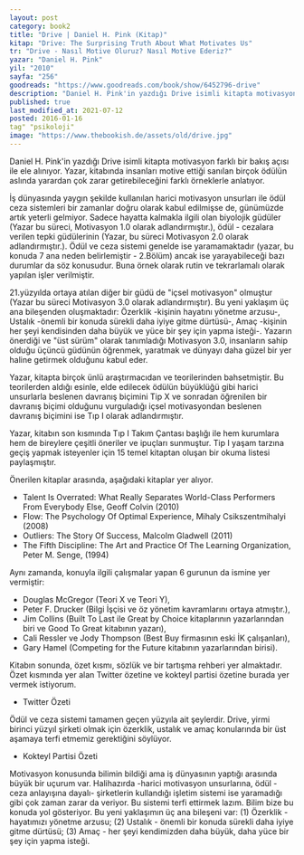 ```yaml
---
layout: post  
category: book2  
title: "Drive | Daniel H. Pink (Kitap)"  
kitap: "Drive: The Surprising Truth About What Motivates Us"  
tr: "Drive - Nasıl Motive Oluruz? Nasıl Motive Ederiz?"  
yazar: "Daniel H. Pink"  
yil: "2010"  
sayfa: "256"  
goodreads: "https://www.goodreads.com/book/show/6452796-drive"
description: "Daniel H. Pink'in yazdığı Drive isimli kitapta motivasyon farklı bir bakış açısı ile ele alınıyor. Yazar, kitabında insanları motive ettiği sanılan birçok ödülün aslında yarardan çok zarar getirebileceğini farklı örneklerle anlatıyor.  "
published: true
last_modified_at: 2021-07-12
posted: 2016-01-16
tag" "psikoloji"
image: "https://www.thebookish.de/assets/old/drive.jpg"
---
```


Daniel H. Pink'in yazdığı Drive isimli kitapta motivasyon farklı bir bakış açısı ile ele alınıyor. Yazar, kitabında insanları motive ettiği sanılan birçok ödülün aslında yarardan çok zarar getirebileceğini farklı örneklerle anlatıyor.  
  
İş dünyasında yaygın şekilde kullanılan harici motivasyon unsurları ile ödül ceza sistemleri bir zamanlar doğru olarak kabul edilmişse de, günümüzde artık yeterli gelmiyor. Sadece hayatta kalmakla ilgili olan biyolojik güdüler (Yazar bu süreci, Motivasyon 1.0 olarak adlandırmıştır.), ödül - cezalara verilen tepki güdülerinin (Yazar, bu süreci Motivasyon 2.0 olarak adlandırmıştır.). Ödül ve ceza sistemi genelde ise yaramamaktadır (yazar, bu konuda 7 ana neden belirlemiştir - 2.Bölüm) ancak ise yarayabileceği bazı durumlar da söz konusudur. Buna örnek olarak rutin ve tekrarlamalı olarak yapılan işler verilmiştir.  
  
21.yüzyılda ortaya atılan diğer bir güdü de "içsel motivasyon" olmuştur (Yazar bu süreci Motivasyon 3.0 olarak adlandırmıştır). Bu yeni yaklaşım üç ana bileşenden oluşmaktadır: Özerklik -kişinin hayatını yönetme arzusu-, Ustalık -önemli bir konuda sürekli daha iyiye gitme dürtüsü-, Amaç -kişinin her şeyi kendisinden daha büyük ve yüce bir şey için yapma isteği-. Yazarın önerdiği ve "üst sürüm" olarak tanımladığı Motivasyon 3.0, insanların sahip olduğu üçüncü güdünün öğrenmek, yaratmak ve dünyayı daha güzel bir yer haline getirmek olduğunu kabul eder.  
  
Yazar, kitapta birçok ünlü araştırmacıdan ve teorilerinden bahsetmiştir. Bu teorilerden aldığı esinle, elde edilecek ödülün büyüklüğü gibi harici unsurlarla beslenen davranış biçimini Tip X ve sonradan öğrenilen bir davranış biçimi olduğunu vurguladığı içsel motivasyondan beslenen davranış biçimini ise Tıp I olarak adlandırmıştır.  
  
Yazar, kitabın son kısmında Tıp I Takım Çantası başlığı ile hem kurumlara hem de bireylere çeşitli öneriler ve ipuçları sunmuştur. Tip I yaşam tarzına geçiş yapmak isteyenler için 15 temel kitaptan oluşan bir okuma listesi paylaşmıştır.  
  
Önerilen kitaplar arasında, aşağıdaki kitaplar yer alıyor.  

-   Talent Is Overrated: What Really Separates World-Class Performers From Everybody Else, Geoff Colvin (2010)
-   Flow: The Psychology Of Optimal Experience, Mihaly Csikszentmihalyi (2008)
-   Outliers: The Story Of Success, Malcolm Gladwell (2011)
-   The Fifth Discipline: The Art and Practice Of The Learning Organization, Peter M. Senge, (1994)

Aynı zamanda, konuyla ilgili çalışmalar yapan 6 gurunun da ismine yer vermiştir:  

-   Douglas McGregor (Teori X ve Teori Y),
-   Peter F. Drucker (Bilgi İşçisi ve öz yönetim kavramlarını ortaya atmıştır.),
-   Jim Collins (Built To Last ile Great by Choice kitaplarının yazarlarından biri ve Good To Great kitabının yazarı),
-   Cali Ressler ve Jody Thompson (Best Buy firmasının eski İK çalışanları),
-   Gary Hamel (Competing for the Future kitabının yazarlarından birisi).

Kitabın sonunda, özet kısmı, sözlük ve bir tartışma rehberi yer almaktadır. Özet kısmında yer alan Twitter özetine ve kokteyl partisi özetine burada yer vermek istiyorum.  

-   Twitter Özeti

Ödül ve ceza sistemi tamamen geçen yüzyıla ait şeylerdir. Drive, yirmi birinci yüzyıl şirketi olmak için özerklik, ustalık ve amaç konularında bir üst aşamaya terfi etmemiz gerektiğini söylüyor.  

-   Kokteyl Partisi Özeti

Motivasyon konusunda bilimin bildiği ama iş dünyasının yaptığı arasında büyük bir uçurum var. Halihazırda -harici motivasyon unsurlarına, ödül - ceza anlayışına dayalı- şirketlerin kullandığı işletim sistemi ise yaramadığı gibi çok zaman zarar da veriyor. Bu sistemi terfi ettirmek lazım. Bilim bize bu konuda yol gösteriyor. Bu yeni yaklaşımın üç ana bileşeni var: (1) Özerklik - hayatımızı yönetme arzusu; (2) Ustalık - önemli bir konuda sürekli daha iyiye gitme dürtüsü; (3) Amaç - her şeyi kendimizden daha büyük, daha yüce bir şey için yapma isteği.  
  
  
